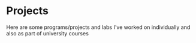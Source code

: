 # Projects
Here are some programs/projects and labs I've worked on individually and also as part of university courses
